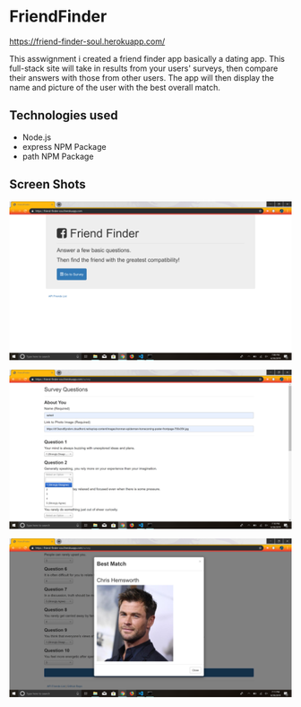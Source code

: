 # FriendFinder

https://friend-finder-soul.herokuapp.com/

This asswignment i created a friend finder app basically a dating app. This full-stack site will take in results from your users' surveys, then compare their answers with those from other users. The app will then display the name and picture of the user with the best overall match.


## Technologies used
- Node.js
- express NPM Package 
- path NPM Package 

## Screen Shots

![Screen shot](images/screenshot.png)

![Screen shot 2](images/screenshot2.png)

![Screen shot 3](images/screenshot3.png)

